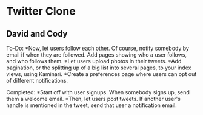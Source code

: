 Twitter Clone
=============

David and Cody
--------------

To-Do:
*Now, let users follow each other. Of course, notify somebody by email if when they are followed. Add pages showing who a user follows, and who follows them.
*Let users upload photos in their tweets.
*Add pagination, or the splitting up of a big list into several pages, to your index views, using Kaminari.
*Create a preferences page where users can opt out of different notifications.

Completed:
*Start off with user signups. When somebody signs up, send them a welcome email.
*Then, let users post tweets. If another user's handle is mentioned in the tweet, send that user a notification email.
